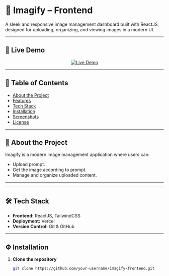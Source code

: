 # 📸 Imagify – Frontend

A sleek and responsive image management dashboard built with ReactJS, designed for uploading, organizing, and viewing images in a modern UI.

---

## 🚀 Live Demo
<p align="center">
  <a href="https://imagify-front-end-rho.vercel.app/" target="_blank">
    <img src="https://img.shields.io/badge/Live%20Demo-Imagify%20Frontend-blue?style=for-the-badge&logo=vercel" alt="Live Demo">
  </a>
</p>

---

## 📖 Table of Contents
- [About the Project](#about-the-project)
- [Features](#features)
- [Tech Stack](#tech-stack)
- [Installation](#installation)
- [Screenshots](#screenshots)
- [License](#license)

---

## 📌 About the Project
Imagify is a modern image management application where users can:
- Upload prompt.
- Get the image according to prompt.
- Manage and organize uploaded content.

---


---

## 🛠 Tech Stack
- **Frontend:** ReactJS, TailwindCSS
- **Deployment:** Vercel
- **Version Control:** Git & GitHub

---

## ⚙️ Installation

1. **Clone the repository**
   ```bash
   git clone https://github.com/your-username/imagify-frontend.git
